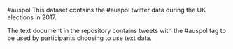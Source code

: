 #auspol
This dataset contains the #auspol twitter data during the UK elections in 2017.

The text document in the repository contains tweets with the #auspol tag to be used by participants choosing to use text data.

